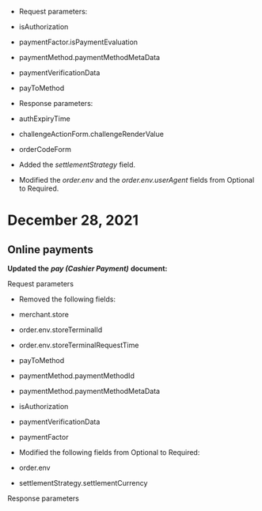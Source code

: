 *   Request parameters:

*   isAuthorization
*   paymentFactor.isPaymentEvaluation
*   paymentMethod.paymentMethodMetaData
*   paymentVerificationData
*   payToMethod

*   Response parameters:

*   authExpiryTime
*   challengeActionForm.challengeRenderValue
*   orderCodeForm

*   Added the _settlementStrategy_ field.
*   Modified the _order.env_ and the _order.env.userAgent_ fields from Optional to Required.

December 28, 2021
=================

Online payments
---------------

**Updated the** **_pay (Cashier Payment)_** **document:**

Request parameters

*   Removed the following fields:

*   merchant.store
*   order.env.storeTerminalId
*   order.env.storeTerminalRequestTime
*   payToMethod
*   paymentMethod.paymentMethodId
*   paymentMethod.paymentMethodMetaData
*   isAuthorization
*   paymentVerificationData
*   paymentFactor

*   Modified the following fields from Optional to Required:

*   order.env
*   settlementStrategy.settlementCurrency

Response parameters